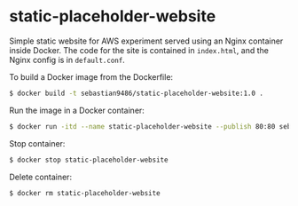 # static-placeholder-website
Simple static website for AWS experiment served using an Nginx container inside Docker. The code for the site is contained in `index.html`, and the Nginx config is in `default.conf`.

To build a Docker image from the Dockerfile:

```sh
$ docker build -t sebastian9486/static-placeholder-website:1.0 .
```

Run the image in a Docker container:
```sh
$ docker run -itd --name static-placeholder-website --publish 80:80 sebastian9486/static-placeholder-website:1.0
```

Stop container:
```sh
$ docker stop static-placeholder-website
```

Delete container:
```sh
$ docker rm static-placeholder-website
```
